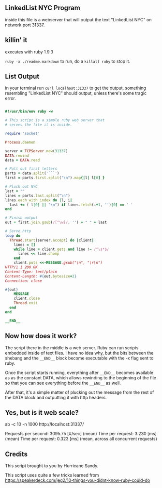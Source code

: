 LinkedList NYC Program
----------------------

inside this file is a webserver that will output the text "LinkedList NYC" on
network port 31337.

killin' it
------------

executes with ruby 1.9.3

`ruby -x ./readme.markdown` to run,
do a `killall ruby` to stop it.

List Output
------

in your terminal run `curl localhost:31337` to get the output,
something resembling "LinkedList NYC" should output, unless there's some
tragic error.

```ruby

#!/usr/bin/env ruby -w

# This script is a simple ruby web server that
# serves the file it is inside.

require 'socket'

Process.daemon

server = TCPServer.new(31337)
DATA.rewind
data = DATA.read

# Pull out first letters
parts = data.split('```')
first = parts.first.split("\n").map{|l| l[0] }

# Pluck out NYC
last = ""
lines = parts.last.split("\n")
lines.each_with_index do |l, i|
  last += ( l[0] || "\n") if lines.fetch(i+1, '')[0] == '-'
end

# Finish output
out = first.join.gsub(/[^\w]/, '') + " " + last

# Serve http
loop do
  Thread.start(server.accept) do |client|
    lines = []
    while line = client.gets and line !~ /^\s*$/
      lines << line.chomp
    end
    client.puts <<-MESSAGE.gsub("\n", "\r\n")
HTTP/1.1 200 OK
Content-Type: text/plain
Content-Length: #{out.bytesize+2}
Connection: close

#{out}
    MESSAGE
    client.close
    Thread.exit
  end
end

__END__

```

Now how does it work?
------------

The script there in the middle is a web server. Ruby can run scripts embedded
inside of text files. I have no idea why, but the bits between the shebang
and the `__END__` block become executable with the -x flag sent to ruby.

Once the script starts running, everything after `__END__` becomes available as
as the constant DATA, which allows rewinding to the beginning of the file so
that you can see everything before the `__END__` as well.

After that, it's a simple matter of plucking out the message from the rest
of the DATA block and outputting it with http headers.


Yes, but is it web scale?
---------

ab -c 10 -n 1000 http://localhost:31337/

Requests per second:    3095.75 [#/sec] (mean)
Time per request:       3.230 [ms] (mean)
Time per request:       0.323 [ms] (mean, across all concurrent requests)


Credits
-------

This script brought to you by Hurricane Sandy.

This script uses quite a few tricks learned from
<https://speakerdeck.com/jeg2/10-things-you-didnt-know-ruby-could-do>

